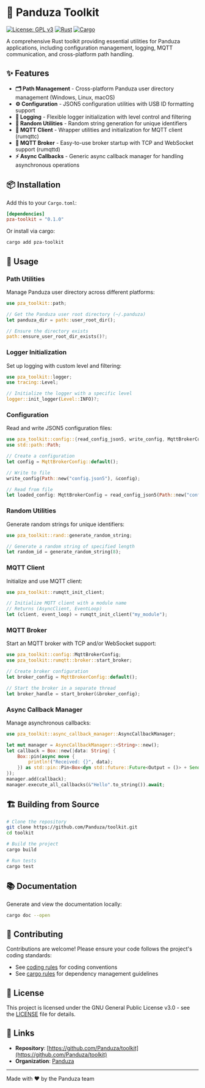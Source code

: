 # 🧰 Panduza Toolkit

[![License: GPL v3](https://img.shields.io/badge/License-GPLv3-blue.svg)](https://www.gnu.org/licenses/gpl-3.0)
[![Rust](https://img.shields.io/badge/rust-%23000000.svg?style=flat&logo=rust&logoColor=white)](https://www.rust-lang.org/)
[![Cargo](https://img.shields.io/badge/cargo-build%20%7C%20test-green)](https://doc.rust-lang.org/cargo/)

A comprehensive Rust toolkit providing essential utilities for Panduza applications, including configuration management, logging, MQTT communication, and cross-platform path handling.

## ✨ Features

- **🗂️ Path Management** - Cross-platform Panduza user directory management (Windows, Linux, macOS)
- **⚙️ Configuration** - JSON5 configuration utilities with USB ID formatting support
- **📝 Logging** - Flexible logger initialization with level control and filtering
- **🎲 Random Utilities** - Random string generation for unique identifiers
- **📡 MQTT Client** - Wrapper utilities and initialization for MQTT client (rumqttc)
- **🏢 MQTT Broker** - Easy-to-use broker startup with TCP and WebSocket support (rumqttd)
- **⚡ Async Callbacks** - Generic async callback manager for handling asynchronous operations

## 📦 Installation

Add this to your `Cargo.toml`:

```toml
[dependencies]
pza-toolkit = "0.1.0"
```

Or install via cargo:

```bash
cargo add pza-toolkit
```

## 🚀 Usage

### Path Utilities

Manage Panduza user directory across different platforms:

```rust
use pza_toolkit::path;

// Get the Panduza user root directory (~/.panduza)
let panduza_dir = path::user_root_dir();

// Ensure the directory exists
path::ensure_user_root_dir_exists()?;
```

### Logger Initialization

Set up logging with custom level and filtering:

```rust
use pza_toolkit::logger;
use tracing::Level;

// Initialize the logger with a specific level
logger::init_logger(Level::INFO)?;
```

### Configuration

Read and write JSON5 configuration files:

```rust
use pza_toolkit::config::{read_config_json5, write_config, MqttBrokerConfig};
use std::path::Path;

// Create a configuration
let config = MqttBrokerConfig::default();

// Write to file
write_config(Path::new("config.json5"), &config);

// Read from file
let loaded_config: MqttBrokerConfig = read_config_json5(Path::new("config.json5"))?;
```

### Random Utilities

Generate random strings for unique identifiers:

```rust
use pza_toolkit::rand::generate_random_string;

// Generate a random string of specified length
let random_id = generate_random_string(8);
```

### MQTT Client

Initialize and use MQTT client:

```rust
use pza_toolkit::rumqtt_init_client;

// Initialize MQTT client with a module name
// Returns (AsyncClient, EventLoop)
let (client, event_loop) = rumqtt_init_client("my_module");
```

### MQTT Broker

Start an MQTT broker with TCP and/or WebSocket support:

```rust
use pza_toolkit::config::MqttBrokerConfig;
use pza_toolkit::rumqtt::broker::start_broker;

// Create broker configuration
let broker_config = MqttBrokerConfig::default();

// Start the broker in a separate thread
let broker_handle = start_broker(&broker_config);
```

### Async Callback Manager

Manage asynchronous callbacks:

```rust
use pza_toolkit::async_callback_manager::AsyncCallbackManager;

let mut manager = AsyncCallbackManager::<String>::new();
let callback = Box::new(|data: String| {
    Box::pin(async move {
        println!("Received: {}", data);
    }) as std::pin::Pin<Box<dyn std::future::Future<Output = ()> + Send>>
});
manager.add(callback);
manager.execute_all_callbacks(&"Hello".to_string()).await;
```

## 🏗️ Building from Source

```bash
# Clone the repository
git clone https://github.com/Panduza/toolkit.git
cd toolkit

# Build the project
cargo build

# Run tests
cargo test
```

## 📚 Documentation

Generate and view the documentation locally:

```bash
cargo doc --open
```

## 🤝 Contributing

Contributions are welcome! Please ensure your code follows the project's coding standards:

- See [coding rules](rules/coding.rules.md) for coding conventions
- See [cargo rules](rules/cargo.rules.md) for dependency management guidelines

## 📄 License

This project is licensed under the GNU General Public License v3.0 - see the [LICENSE](LICENSE) file for details.

## 🔗 Links

- **Repository**: [https://github.com/Panduza/toolkit](https://github.com/Panduza/toolkit)
- **Organization**: [Panduza](https://github.com/Panduza)

---

Made with ❤️ by the Panduza team
